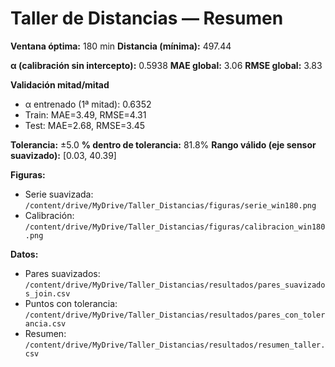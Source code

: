 # Taller de Distancias — Resumen

**Ventana óptima:** 180 min
**Distancia (mínima):** 497.44

**α (calibración sin intercepto):** 0.5938
**MAE global:** 3.06
**RMSE global:** 3.83

**Validación mitad/mitad**
- α entrenado (1ª mitad): 0.6352
- Train: MAE=3.49, RMSE=4.31
- Test:  MAE=2.68, RMSE=3.45

**Tolerancia:** ±5.0
**% dentro de tolerancia:** 81.8%
**Rango válido (eje sensor suavizado):** [0.03, 40.39]

**Figuras:**
- Serie suavizada: `/content/drive/MyDrive/Taller_Distancias/figuras/serie_win180.png`
- Calibración: `/content/drive/MyDrive/Taller_Distancias/figuras/calibracion_win180.png`

**Datos:**
- Pares suavizados: `/content/drive/MyDrive/Taller_Distancias/resultados/pares_suavizados_join.csv`
- Puntos con tolerancia: `/content/drive/MyDrive/Taller_Distancias/resultados/pares_con_tolerancia.csv`
- Resumen: `/content/drive/MyDrive/Taller_Distancias/resultados/resumen_taller.csv`
